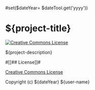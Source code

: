 #set($dateYear= $dateTool.get('yyyy'))
# ${project-title}

[![Creative Commons License][cc-badge]][cc-link]

${project-description}


#[[## License]]#

[Creative Commons License](https://creativecommons.org/licenses/by/4.0/)

Copyright (c) ${dateYear} ${user-name}


<!-- links -->
[cc-badge]: https://mirrors.creativecommons.org/presskit/buttons/88x31/svg/by.svg
[cc-link]: https://creativecommons.org/licenses/by/4.0/
